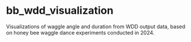 # **bb_wdd_visualization**

Visualizations of waggle angle and duration from WDD output data, based on honey bee waggle dance experiments conducted in 2024.
